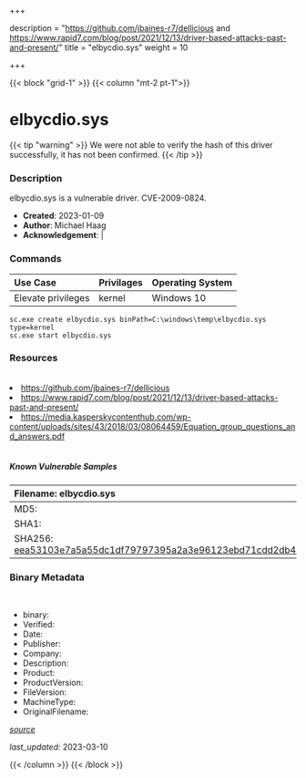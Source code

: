 +++

description = "https://github.com/jbaines-r7/dellicious and https://www.rapid7.com/blog/post/2021/12/13/driver-based-attacks-past-and-present/"
title = "elbycdio.sys"
weight = 10

+++


{{< block "grid-1" >}}
{{< column "mt-2 pt-1">}}




# elbycdio.sys 


{{< tip "warning" >}}
We were not able to verify the hash of this driver successfully, it has not been confirmed.
{{< /tip >}}




### Description


elbycdio.sys is a vulnerable driver. CVE-2009-0824.


- **Created**: 2023-01-09
- **Author**: Michael Haag
- **Acknowledgement**:  | [](https://twitter.com/)

### Commands

| Use Case | Privilages | Operating System | 
|:---- | ---- | ---- |
| Elevate privileges | kernel | Windows 10 |

```
sc.exe create elbycdio.sys binPath=C:\windows\temp\elbycdio.sys type=kernel
sc.exe start elbycdio.sys
```

### Resources
<br>


<li><a href=" https://github.com/jbaines-r7/dellicious"> https://github.com/jbaines-r7/dellicious</a></li>

<li><a href=" https://www.rapid7.com/blog/post/2021/12/13/driver-based-attacks-past-and-present/"> https://www.rapid7.com/blog/post/2021/12/13/driver-based-attacks-past-and-present/</a></li>

<li><a href=" https://media.kasperskycontenthub.com/wp-content/uploads/sites/43/2018/03/08064459/Equation_group_questions_and_answers.pdf"> https://media.kasperskycontenthub.com/wp-content/uploads/sites/43/2018/03/08064459/Equation_group_questions_and_answers.pdf</a></li>


<br>


##### Known Vulnerable Samples

| Filename: elbycdio.sys |
|:---- |
|MD5: <a href="https://www.virustotal.com/gui/file/{&#39;Filename&#39;: &#39;elbycdio.sys&#39;, &#39;MD5&#39;: &#39;&#39;, &#39;SHA1&#39;: &#39;&#39;, &#39;SHA256&#39;: &#39;eea53103e7a5a55dc1df79797395a2a3e96123ebd71cdd2db4b1be80e7b3f02b&#39;}"></a>|
|SHA1: <a href="https://www.virustotal.com/gui/file/{&#39;Filename&#39;: &#39;elbycdio.sys&#39;, &#39;MD5&#39;: &#39;&#39;, &#39;SHA1&#39;: &#39;&#39;, &#39;SHA256&#39;: &#39;eea53103e7a5a55dc1df79797395a2a3e96123ebd71cdd2db4b1be80e7b3f02b&#39;}"></a>|
|SHA256: <a href="https://www.virustotal.com/gui/file/{&#39;Filename&#39;: &#39;elbycdio.sys&#39;, &#39;MD5&#39;: &#39;&#39;, &#39;SHA1&#39;: &#39;&#39;, &#39;SHA256&#39;: &#39;eea53103e7a5a55dc1df79797395a2a3e96123ebd71cdd2db4b1be80e7b3f02b&#39;}">eea53103e7a5a55dc1df79797395a2a3e96123ebd71cdd2db4b1be80e7b3f02b</a>|




### Binary Metadata
<br>

- binary: 
- Verified: 
- Date: 
- Publisher: 
- Company: 
- Description: 
- Product: 
- ProductVersion: 
- FileVersion: 
- MachineType: 
- OriginalFilename: 

[*source*](https://github.com/magicsword-io/LOLDrivers/tree/main/yaml/elbycdio.sys.yml)

*last_updated:* 2023-03-10


{{< /column >}}
{{< /block >}}
